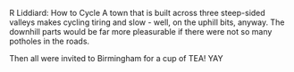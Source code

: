 R Liddiard: How to Cycle
A town that is built across three steep-sided valleys makes cycling tiring and slow - well, on the uphill bits, anyway.
The downhill parts would be far more pleasurable if there were not so many potholes in the roads.

Then all were invited to Birmingham for a cup of TEA! YAY
